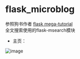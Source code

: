 flask_microblog
===============

参照狗书作者 [flask mega-tutorial](http://www.pythondoc.com/flask-mega-tutorial/helloworld.html) \
全文搜索使用的flask-msearch模块

+  主页：

![image](https://github.com/ppd0705/flask_microblog/blob/master/app/static/img/microblog_index.jpg)






